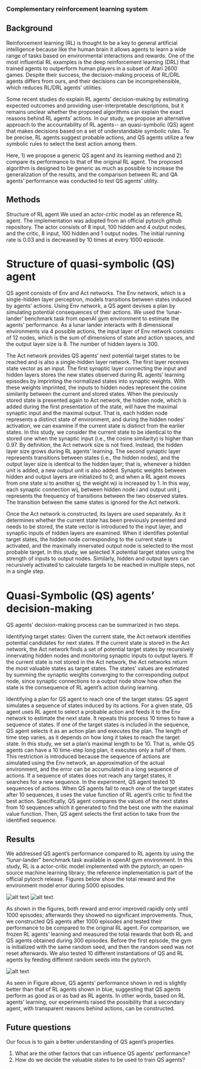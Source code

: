 ### Complementary reinforcement learning system

## Background
Reinforcement learning (RL) is thought to be a key to general artificial intelligence because like the human brain it allows agents to learn a wide range of tasks based on environmental interactions and rewards. One of the most influential RL examples is the deep reinforcement learning (DRL) that trained agents to outperform human players in a subset of Atari 2600 games. Despite their success, the decision-making process of RL/DRL agents differs from ours, and their decisions can be incomprehensible, which reduces RL/DRL agents’ utilities. 

Some recent studies do explain RL agents’ decision-making by estimating expected outcomes and providing user-interpretable descriptions, but it remains unclear whether the proposed algorithms can explain the exact reasons behind RL agents’ actions. In our study, we propose an alternative approach to the accountability of RL agents-- an quasi-symbolic (QS) agent that makes decisions based on a set of understandable symbolic rules. To be precise, RL agents suggest probable actions, and QS agents utilize a few symbolic rules to select the best action among them.   

Here, 1) we propose a generic QS agent and its learning method and 2) compare its performance to that of the original RL agent. The proposed algorithm is designed to be generic as much as possible to increase the generalization of the results, and the comparison between RL and QA agents’ performance was conducted to test QS agents’ utility. 
     
## Methods
Structure of RL agent
We used an actor-critic model as an reference RL agent. The implementation was adopted from an official pytorch github repository. The actor consists of 8 input, 100 hidden and 4 output nodes, and the critic, 8 input, 100 hidden and 1 output nodes. The initial running rate is 0.03 and is decreased by 10 times at every 1000 episode. 

# Structure of quasi-symbolic (QS) agent

QS agent consists of Env and Act networks. The Env network, which is a single-hidden layer perceptron, models transitions between states induced by agents’ actions. Using Env network, a QS agent devises a plan by simulating potential consequences of their actions. We used the ‘lunar-lander’ benchmark task from openAI gym environment to estimate the agents’ performance. As a lunar lander interacts with 8 dimensional environments via 4 possible actions, the input layer of Env network consists of 12 nodes, which is the sum of dimensions of state and action spaces, and the output layer size is 8. The number of hidden layers is 300. 

The Act network provides QS agents’ next potential target states to be reached and is also a single-hidden layer network. The first layer receives state vector as an input. The first synaptic layer connecting the input and hidden layers stores the new states observed during RL agents’ learning episodes by imprinting the normalized states into synaptic weights. With these weights imprinted, the inputs to hidden nodes represent the cosine similarity between the current and stored states. When the previously stored state is presented again to Act network, the hidden node, which is added during the first presentation of the state, will have the maximal synaptic input and the maximal output. That is, each hidden node represents a distinct state of environment, and during the hidden nodes’ activation, we can examine if the current state is distinct from the earlier states. In this study, we consider the current state to be identical to the stored one when the synaptic input (i.e., the cosine similarity) is higher than 0.97. By definition, the Act network size is not fixed. Instead, the hidden layer size grows during RL agents’ learning. The second synaptic layer represents transitions between states (i.e., the hidden nodes), and the output layer size is identical to the hidden layer; that is, whenever a hidden unit is added, a new output unit is also added. Synaptic weights between hidden and output layers are initialized to 0, and when a RL agent moves from one state si to another sj, the weight wji is increased by 1. In this way, each synaptic connection wij, between hidden node i and output unit j, represents the frequency of transitions between the two observed states. The transition between the same states is ignored for the Act network.  

Once the Act network is constructed, its layers are used separately. As it determines whether the current state has been previously presented and needs to be stored, the state vector is introduced to the input layer, and synaptic inputs of hidden layers are examined. When it identifies potential target states, the hidden node corresponding to the current state is activated, and the maximally innervated output node is selected to the most probable target. In this study, we selected X potential target states using the strength of inputs to output nodes. Similarly, hidden and output layers can recursively activated to calculate targets to be reached in multiple steps, not in a single step. 

# Quasi-Symbolic (QS) agents’ decision-making
QS agents’ decision-making process can be summarized in two steps. 

Identifying target states: Given the current state, the Act network identifies potential candidates for next states. If the current state is stored in the Act network, the Act network finds a set of potential target states by recursively innervating hidden nodes and monitoring synaptic inputs to output layers. If the current state is not stored in the Act network, the Act networks return the most valuable states as target states. The states’ values are estimated by summing the synaptic weights converging to the corresponding output node, since synaptic connections to a output node show how often the state is the consequence of RL agent’s action during learning. 

Identifying a plan for QS agent to reach one of the target states: QS agent simulates a sequence of states induced by its actions. For a given state, QS agent uses RL agent to select a probable action and feeds it to the Env network to estimate the next state. It repeats this process 10 times to have a sequence of states. If one of the target states is included in the sequence, QS agent selects it as an action plan and executes the plan. The length of time step varies, as it depends on how long it takes to reach the target state. In this study, we set a plan’s maximal length to be 10. That is, while QS agents can have a 10 time-step long plan, it executes only a half of them. This restriction is introduced because the sequence of actions are simulated using the Env network, an approximation of the actual environment, and the error can be accumulated in a long sequence of actions. If a sequence of states does not reach any target states, it searches for a new sequence. In the experiment, QS agent tested 10 sequences of actions. When QS agents fail to reach one of the target states after 10 sequences, it uses the value function of RL agent’s critic to find the best action. Specifically, QS agent compares the values of the next states from 10 sequences which it generated to find the best one with the maximal value function. Then, QS agent selects the first action to take from the identified sequence.  

## Results
We addressed QS agent’s performance compared to RL agents by using the “lunar-lander” benchmark task available in openAI gym environment. In this study, RL is a actor-critic model implemented with the pytorch, an open-source machine learning library; the reference implementation is part of the official pytorch release. Figures below show the total reward and the environment model error during 5000 episodes. 

![alt text](https://github.com/giscard88/CRL_learning/tree/master/figures/env.png)
![alt text](https://github.com/giscard88/CRL_learning/tree/master/figures/reward.png)

As shown in the figures, both reward and error improved rapidly only until 1000 episodes; afterwards they showed no significant improvements. Thus, we constructed QS agents after 1000 episodes and tested their performance to be compared to the original RL agent. For comparison, we frozen RL agents’ learning and measured the total rewards that both RL and QS agents obtained during 300 episodes. Before the first episode, the gym is initialized with the same random seed, and then the random seed was not reset afterwards. We also tested 10 different instantiations of QS and RL agents by feeding different random seeds into the pytorch. 

![alt text](https://github.com/giscard88/CRL_learning/tree/master/figures/test.png)

As seen in Figure above, QS agents’ performance shown in red is slightly better than that of RL agents shown in blue, suggesting that QS agents perform as good as or as bad as RL agents. In other words, based on RL agents’ learning, our experiments raised the possibility that a secondary agent, with transparent reasons behind actions, can be constructed.

## Future questions

Our focus is to gain a better understanding of QS agent’s properties. 
1. What are the other factors that can influence QS agents’ performance? 
2. How do we decide the valuable states to be used to train QS agents?

